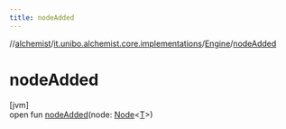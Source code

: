 ```yaml
---
title: nodeAdded
---
```

//[alchemist](../../../index.html)/[it.unibo.alchemist.core.implementations](../index.html)/[Engine](index.html)/[nodeAdded](node-added.html)



# nodeAdded



[jvm]\
open fun [nodeAdded](node-added.html)(node: [Node](../../it.unibo.alchemist.model.interfaces/-node/index.html)<[T](index.html)>)




